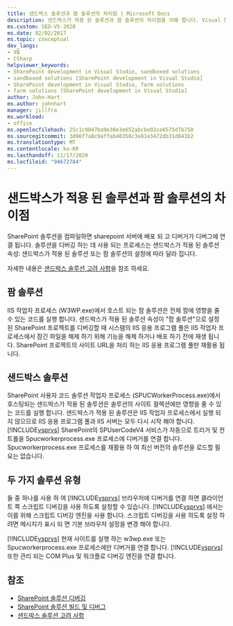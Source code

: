```yaml
---
title: 샌드박스 솔루션과 팜 솔루션의 차이점 | Microsoft Docs
description: 샌드박스가 적용 된 솔루션과 팜 솔루션의 차이점을 이해 합니다. Visual Studio에서 두 가지 유형의 솔루션을 사용 하 여 디버깅 하는 방법을 알아봅니다.
ms.custom: SEO-VS-2020
ms.date: 02/02/2017
ms.topic: conceptual
dev_langs:
- VB
- CSharp
helpviewer_keywords:
- SharePoint development in Visual Studio, sandboxed solutions
- sandboxed solutions [SharePoint development in Visual Studio]
- SharePoint development in Visual Studio, farm solutions
- farm solutions [SharePoint development in Visual Studio]
author: John-Hart
ms.author: johnhart
manager: jillfra
ms.workload:
- office
ms.openlocfilehash: 25c1c9047ba9e38e3e652abcbe92ce6575d7b750
ms.sourcegitcommit: 3d96f7a8c9affab40358c3e81e3472db31d841b2
ms.translationtype: MT
ms.contentlocale: ko-KR
ms.lasthandoff: 11/17/2020
ms.locfileid: "94672784"
---
```

# <a name="differences-between-sandboxed-and-farm-solutions"></a>샌드박스가 적용 된 솔루션과 팜 솔루션의 차이점
  SharePoint 솔루션을 컴파일하면 sharepoint 서버에 배포 되 고 디버거가 디버그에 연결 됩니다. 솔루션을 디버깅 하는 데 사용 되는 프로세스는 샌드박스가 적용 된 솔루션 속성: 샌드박스가 적용 된 솔루션 또는 팜 솔루션의 설정에 따라 달라 집니다.

 자세한 내용은 [샌드박스 솔루션 고려 사항](../sharepoint/sandboxed-solution-considerations.md)을 참조 하세요.

## <a name="farm-solutions"></a>팜 솔루션
 IIS 작업자 프로세스 (W3WP.exe)에서 호스트 되는 팜 솔루션은 전체 팜에 영향을 줄 수 있는 코드를 실행 합니다. 샌드박스가 적용 된 솔루션 속성이 "팜 솔루션"으로 설정 된 SharePoint 프로젝트를 디버깅할 때 시스템의 IIS 응용 프로그램 풀은 IIS 작업자 프로세스에서 잠긴 파일을 해제 하기 위해 기능을 해제 하거나 배포 하기 전에 재생 됩니다. SharePoint 프로젝트의 사이트 URL을 처리 하는 IIS 응용 프로그램 풀만 재활용 됩니다.

## <a name="sandboxed-solutions"></a>샌드박스 솔루션
 SharePoint 사용자 코드 솔루션 작업자 프로세스 (SPUCWorkerProcess.exe)에서 호스팅되는 샌드박스가 적용 된 솔루션은 솔루션의 사이트 컬렉션에만 영향을 줄 수 있는 코드를 실행 합니다. 샌드박스가 적용 된 솔루션은 IIS 작업자 프로세스에서 실행 되지 않으므로 IIS 응용 프로그램 풀과 IIS 서버는 모두 다시 시작 해야 합니다. [!INCLUDE[vsprvs](../sharepoint/includes/vsprvs-md.md)] SharePoint의 SPUserCodeV4 서비스가 자동으로 트리거 및 컨트롤을 Spucworkerprocess.exe 프로세스에 디버거를 연결 합니다. Spucworkerprocess.exe 프로세스를 재활용 하 여 최신 버전의 솔루션을 로드할 필요는 없습니다.

## <a name="either-type-of-solution"></a>두 가지 솔루션 유형
 둘 중 하나를 사용 하 여 [!INCLUDE[vsprvs](../sharepoint/includes/vsprvs-md.md)] 브라우저에 디버거를 연결 하면 클라이언트 쪽 스크립트 디버깅을 사용 하도록 설정할 수 있습니다. [!INCLUDE[vsprvs](../sharepoint/includes/vsprvs-md.md)] 에서는이를 위해 스크립트 디버깅 엔진을 사용 합니다. 스크립트 디버깅을 사용 하도록 설정 하려면 메시지가 표시 되 면 기본 브라우저 설정을 변경 해야 합니다.

 [!INCLUDE[vsprvs](../sharepoint/includes/vsprvs-md.md)] 현재 사이트를 실행 하는 w3wp.exe 또는 Spucworkerprocess.exe 프로세스에만 디버거를 연결 합니다. [!INCLUDE[vsprvs](../sharepoint/includes/vsprvs-md.md)] 또한 관리 되는 COM Plus 및 워크플로 디버깅 엔진을 연결 합니다.

## <a name="see-also"></a>참조
- [SharePoint 솔루션 디버깅](../sharepoint/debugging-sharepoint-solutions.md)
- [SharePoint 솔루션 빌드 및 디버그](../sharepoint/building-and-debugging-sharepoint-solutions.md)
- [샌드박스 솔루션 고려 사항](../sharepoint/sandboxed-solution-considerations.md)
